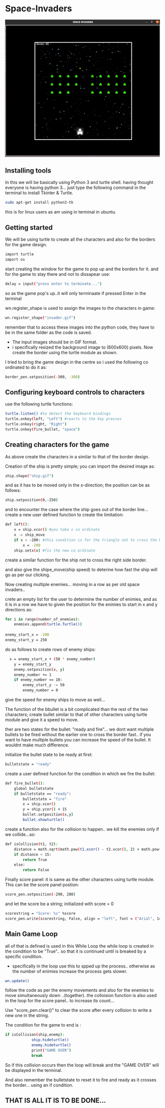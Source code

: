 # Space-Invaders

<p align="center"><img src="images/game.png"></p>

## Installing tools

In this we will be basically using Python 3 and turtle shell.
having thought everyone is having python 3... just type the following command in the terminal to install Tkinter & Turtle.
```bash
sudo apt-get install python3-tk
```
this is for linux users as am using in terminal in ubuntu.

## Getting started
We will be using turtle to create all the characters and also for the borders for the game design.

```bash
import turtle
import os
```
start creating the window for the game to pop up and the borders for it.
and for the game to stay there and not to dissapear use:
```bash
delay = input("press enter to terminate...")
```
so as the game pop's up..it will only terminaate if pressed Enter in the terminal

wn.register_shape is used to assign the images to the characters in game:
```bash
wn.register_shape("invader.gif")
```
remember that to access these images into the python code, they have to be in the same folder as the code is saved.

* The input images should be in GIF format.
* i specifically resized the background image to (600x600) pixels.
Now create the border using the turtle module as shown.

I tried to bring the game design in the centre so i used the following co ordinated to do it as:
```bash
border_pen.setposition(-300, -300)
```

## Configuring keyboard controls to characters

use the following turtle functions:
```bash
turtle.listen() #to detect the keyboard bindings
turtle.onkey(left, "Left") #reacts to the key presses
turtle.onkey(right, "Right")
turtle.onkey(fire_bullet, "space")
```

## Creating characters for the game

As above create the characters in a similar to that of the border design.

Creation of the ship is pretty simple; you can import the desired image as:
```bash
ship.shape("ship.gif")
```
and as it has to be moved only in the x-direction; the position can be as follows:
```bash
ship.setposition(0,-250)
```
and to encounter the case where the ship goes out of the border line... create a new user defined function to create the limitation:
```bash
def left():
	x = ship.xcor() #you take x co ordinate
	x -= ship_move
	if x < -280: #this condition is for the triangle not to cross the boundary
		x = -280
	ship.setx(x) #fix the new co ordinate
```
create a similar function for the ship not to cross the right side border.

and also give the shipe_move(ship speed) to deterine how fast the ship will go as per our clicking.

Now creating multiple enemies... moving in a row as per old space invaders..

crete an empty list for the user to determine the number of enimies, and as it is in a row we have to given the position for the enimies to start in x and y directions as:
```bash
for i in range(number_of_enemies):
	enemies.append(turtle.Turtle())

enemy_start_x = -200
enemy_start_y = 250
```
do as follows to create rows of enemy ships:
```bash
  x = enemy_start_x + (50 * enemy_number)
	y = enemy_start_y
	enemy.setposition(x, y)
	enemy_number += 1
	if enemy_number == 10:
		enemy_start_y -= 50
		enemy_number = 0
```
give the speed for enemy ships to move as well...

The function of the bbullet is a bit complicated than the rest of the two characters; create bullet similar to that of other characters using turtle module and give it a speed to move.

ther are two states for the bullet:
"ready and fire"... we dont want multiple bullets to be fired without the earlier one to cross the border fast.. if you want to have multiple bullets you can increase the speed of the bullet. It wouldnt make much difference.

initialize the bullet state to be ready at first:
```bash
bulletstate = "ready"
```
create a user defined function for the condition in which we fire the bullet:
```bash
def fire_bullet():
	global bulletstate
	if bulletstate == "ready":
		bulletstate = "fire"
		x = ship.xcor()
		y = ship.ycor() + 15
		bullet.setposition(x,y)
		bullet.showturtle()
```
create a function also for the collision to happen.. we kill the enemies only if we collide...so:
```bash
def isCollision(t1, t2):
	distance = math.sqrt(math.pow(t1.xcor() - t2.xcor(), 2) + math.pow(t1.ycor() - t2.ycor(),2))
	if distance < 15:
		return True
	else:
		return False
```
Finally score panel:
it is same as the other characters using turtle module.
This can be the score panel postion:
```bash
score_pen.setposition(-290, 280)
```
and let the score be a string; initialized with score = 0
```bash
scorestring = "Score: %s" %score
score_pen.write(scorestring, False, align = "left", font = ("Arial", 14, "normal"))
```
## Main Game Loop

all of that is defined is used in this While Loop
the while loop is created in the condition to be "True".. so that it is continued until is breaked by a specific condition.

* specifically in the loop use this to spped up the process.. otherwise as the number of enimies increase the process gets slower.
```bash
wn.update()
```
follow the code as per the enemy movements and also for the enemies to move simultaneously down ..(together).
the colloision function is also used in the loop for the score panel.. to increase its count...

Use "score_pen.clear()" to clear the score after every collision to write a new one in the string.

The condition for the game to end is :
```bash
if isCollision(ship,enemy):
			ship.hideturtle()
			enemy.hideturtle()
			print("GAME OVER")
			break
```
So if this collision occurs then the loop will break and the "GAME OVER" will be displayed in the terminal.

And also remember the bulletstate to reset it to fire and ready as it crosses the border... using an if condition.

## THAT IS ALL IT IS TO BE DONE...

  
